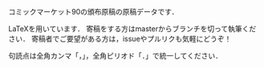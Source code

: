 コミックマーケット90の頒布原稿の原稿データです．

LaTeXを用いています．
寄稿をする方はmasterからブランチを切って執筆ください．
寄稿者でご要望がある方は，issueやプルリクも気軽にどうぞ！

句読点は全角カンマ「，」，全角ピリオド「．」で統一してください．
